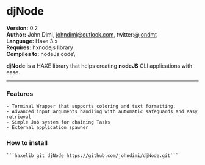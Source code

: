 djNode
======
**Version:** 0.2\
**Author:** John Dimi, <johndimi@outlook.com>, twitter:[@jondmt](https://twitter.com/jondmt)\
**Language:** Haxe 3.x\
**Requires:** hxnodejs library\
**Compiles to:** nodeJs code\

__djNode__ is a HAXE library that helps creating __nodeJS__ CLI applications with ease.

----------

### Features

	- Terminal Wrapper that supports coloring and text formatting.
	- Advanced input arguments handling with automatic safeguards and easy retrieval
	- Simple Job system for chaining Tasks
	- External application spawner

### How to install

	```haxelib git djNode https://github.com/johndimi/djNode.git```